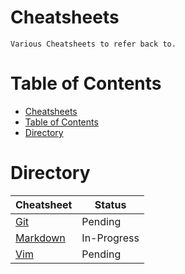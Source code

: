 # Cheatsheets

    Various Cheatsheets to refer back to.

# Table of Contents

- [Cheatsheets](#cheatsheets)
- [Table of Contents](#table-of-contents)
- [Directory](#directory)

# Directory

| Cheatsheet                                                           | Status      |
|----------------------------------------------------------------------|-------------|
| [Git](https://github.com/emaanr/cheatsheets/tree/main/Git)           | Pending     |
| [Markdown](https://github.com/emaanr/cheatsheets/tree/main/Markdown) | In-Progress |
| [Vim](https://github.com/emaanr/cheatsheets/tree/main/Vim)           | Pending     |